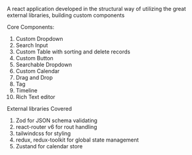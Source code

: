 A react application developed in the structural way of utilizing the great external libraries, building custom components

Core Components:
  1. Custom Dropdown
  2. Search Input
  3. Custom Table with sorting and delete records
  4. Custom Button
  5. Searchable Dropdown
  6. Custom Calendar
  7. Drag and Drop
  8. Tag
  9. Timeline
  10. Rich Text editor

     
External libraries Covered
   1. Zod for JSON schema validating
   2. react-router v6  for rout handling
   3. tailwindcss for styling
   4. redux, redux-toolkit for global state management
   5. Zustand for calendar store
      
     
